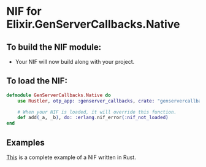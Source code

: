 # NIF for Elixir.GenServerCallbacks.Native

## To build the NIF module:

- Your NIF will now build along with your project.

## To load the NIF:

```elixir
defmodule GenServerCallbacks.Native do
    use Rustler, otp_app: :genserver_callbacks, crate: "genservercallbacks_native"

    # When your NIF is loaded, it will override this function.
    def add(_a, _b), do: :erlang.nif_error(:nif_not_loaded)
end
```

## Examples

[This](https://github.com/hansihe/NifIo) is a complete example of a NIF written in Rust.
